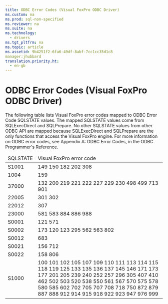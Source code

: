 ```yaml
---
title: ODBC Error Codes (Visual FoxPro ODBC Driver)
ms.custom: na
ms.prod: sql-non-specified
ms.reviewer: na
ms.suite: na
ms.technology: 
  - drivers
ms.tgt_pltfrm: na
ms.topic: article
ms.assetid: 9b4251f2-6fa6-49df-8abf-7cc1cc35d1c8
manager:jhubbard
translation.priority.ht: 
  - en-gb
---
```

# ODBC Error Codes (Visual FoxPro ODBC Driver)
<?xml version="1.0" encoding="utf-8"?>
<developerReferenceWithoutSyntaxDocument xmlns="http://ddue.schemas.microsoft.com/authoring/2003/5" xmlns:xlink="http://www.w3.org/1999/xlink" xmlns:xsi="http://www.w3.org/2001/XMLSchema-instance" xsi:schemaLocation="http://ddue.schemas.microsoft.com/authoring/2003/5 http://dduestorage.blob.core.windows.net/ddueschema/developer.xsd">
  <introduction>
    <para>The following table lists Visual FoxPro error codes mapped to ODBC Error Code SQLSTATE values. The mapped SQLSTATE values come from <legacyLink xlink:href="5004060f-8510-4018-87a4-d41789e69d3e">SQLExecDirect</legacyLink> and <legacyLink xlink:href="0c4cb5a4-9729-4b2e-a0c6-52027b92e8fc">SQLPrepare</legacyLink>. No other SQLSTATE values from other ODBC API are mapped because <legacyBold>SQLExecDirect</legacyBold> and <legacyBold>SQLPrepare</legacyBold> are the only functions that access the Visual FoxPro engine.</para>
    <para>For more information on ODBC error codes, see <legacyLink xlink:href="c06902e4-721d-42e2-b818-05f0e18e4ce0">Appendix A: ODBC Error Codes</legacyLink>, in the <legacyItalic>ODBC Programmer's Reference</legacyItalic>.</para>
    <table xmlns:caps="http://schemas.microsoft.com/build/caps/2013/11">
      <thead>
        <tr>
          <TD>
            <para>SQLSTATE</para>
          </TD>
          <TD>
            <para>Visual FoxPro error code</para>
          </TD>
        </tr>
      </thead>
      <tbody>
        <tr>
          <TD>
            <para>S1001</para>
          </TD>
          <TD>
            <para>149 </para>
            <para>150 </para>
            <para>182 </para>
            <para>202 </para>
            <para>308</para>
          </TD>
        </tr>
        <tr>
          <TD>
            <para>1004</para>
          </TD>
          <TD>
            <para>159</para>
          </TD>
        </tr>
        <tr>
          <TD>
            <para>37000</para>
          </TD>
          <TD>
            <para>132 </para>
            <para>200 </para>
            <para>219 </para>
            <para>221 </para>
            <para>222 </para>
            <para>227 </para>
            <para>229 </para>
            <para>230 </para>
            <para>498 </para>
            <para>499 </para>
            <para>713 </para>
            <para>901</para>
          </TD>
        </tr>
        <tr>
          <TD>
            <para>22005</para>
          </TD>
          <TD>
            <para>301 </para>
            <para>302</para>
          </TD>
        </tr>
        <tr>
          <TD>
            <para>22012</para>
          </TD>
          <TD>
            <para>307</para>
          </TD>
        </tr>
        <tr>
          <TD>
            <para>23000</para>
          </TD>
          <TD>
            <para>581 </para>
            <para>583 </para>
            <para>884 </para>
            <para>886 </para>
            <para>988</para>
          </TD>
        </tr>
        <tr>
          <TD>
            <para>S0001</para>
          </TD>
          <TD>
            <para>121 </para>
            <para>571</para>
          </TD>
        </tr>
        <tr>
          <TD>
            <para>S0002</para>
          </TD>
          <TD>
            <para>173 </para>
            <para>120 </para>
            <para>123 </para>
            <para>295 </para>
            <para>562 </para>
            <para>563 </para>
            <para>802</para>
          </TD>
        </tr>
        <tr>
          <TD>
            <para>S0012</para>
          </TD>
          <TD>
            <para>683</para>
          </TD>
        </tr>
        <tr>
          <TD>
            <para>S0021</para>
          </TD>
          <TD>
            <para>156 </para>
            <para>712</para>
          </TD>
        </tr>
        <tr>
          <TD>
            <para>S0022</para>
          </TD>
          <TD>
            <para>158 </para>
            <para>806</para>
          </TD>
        </tr>
        <tr>
          <TD>
            <para>S1000</para>
          </TD>
          <TD>
            <para>100 </para>
            <para>101 </para>
            <para>102 </para>
            <para>105 </para>
            <para>107 </para>
            <para>109 </para>
            <para>110 </para>
            <para>111 </para>
            <para>113 </para>
            <para>114 </para>
            <para>115 </para>
            <para>118 </para>
            <para>119 </para>
            <para>125 </para>
            <para>133 </para>
            <para>135 </para>
            <para>136 </para>
            <para>137 </para>
            <para>145 </para>
            <para>146 </para>
            <para>171 </para>
            <para>173 </para>
            <para>177 </para>
            <para>201 </para>
            <para>205 </para>
            <para>239 </para>
            <para>240 </para>
            <para>252 </para>
            <para>257 </para>
            <para>296 </para>
            <para>305 </para>
            <para>407 </para>
            <para>410 </para>
            <para>462 </para>
            <para>502 </para>
            <para>503 </para>
            <para>520 </para>
            <para>538 </para>
            <para>550 </para>
            <para>561 </para>
            <para>567 </para>
            <para>570 </para>
            <para>575 </para>
            <para>578 </para>
            <para>580 </para>
            <para>585 </para>
            <para>602 </para>
            <para>702 </para>
            <para>705 </para>
            <para>707 </para>
            <para>708 </para>
            <para>718 </para>
            <para>750 </para>
            <para>872 </para>
            <para>879 </para>
            <para>887 </para>
            <para>888 </para>
            <para>912 </para>
            <para>914 </para>
            <para>915 </para>
            <para>918 </para>
            <para>922 </para>
            <para>923 </para>
            <para>947 </para>
            <para>976 </para>
            <para>999</para>
          </TD>
        </tr>
      </tbody>
    </table>
  </introduction>
  <relatedTopics />
</developerReferenceWithoutSyntaxDocument>